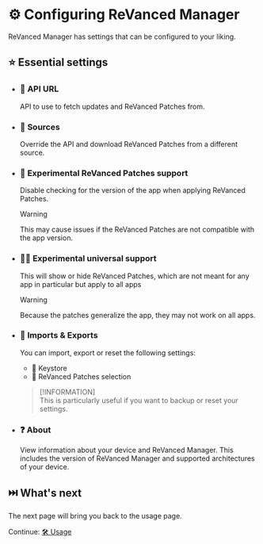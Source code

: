 # ⚙️ Configuring ReVanced Manager

ReVanced Manager has settings that can be configured to your liking.

## ⭐ Essential settings

- ### 🔗 API URL

  API to use to fetch updates and ReVanced Patches from.

- ### 🧬 Sources

  Override the API and download ReVanced Patches from a different source.

- ### 🧪 Experimental ReVanced Patches support

  Disable checking for the version of the app when applying ReVanced Patches.
  
  > [!WARNING]  
  > This may cause issues if the ReVanced Patches are not compatible with the app version.

- ### 🧑‍🔬 Experimental universal support

  This will show or hide ReVanced Patches, which are not meant for any app in particular but apply to all apps
 
  > [!WARNING]  
  > Because the patches generalize the app, they may not work on all apps.

- ### 💾 Imports & Exports

  You can import, export or reset the following settings:

  - 🔑 Keystore
  - 📄 ReVanced Patches selection

  > [!INFORMATION]  
  > This is particularly useful if you want to backup or reset your settings.

- ### ❓ About

  View information about your device and ReVanced Manager. This includes the version of ReVanced Manager and supported architectures of your device.

## ⏭️ What's next

The next page will bring you back to the usage page.

Continue: [🛠️ Usage](2_usage.md)
